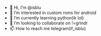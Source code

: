 - 👋 Hi, I’m @isblu
- 👀 I’m interested in custom roms for android 
- 🌱 I’m currently learning python(ik lol)
- 💞️ I’m looking to collaborate on !=grindr
- 📫 How to reach me telegram(if_isblu)

<!---
isblu/isblu is a ✨ special ✨ repository because its `README.md` (this file) appears on your GitHub profile.
You can click the Preview link to take a look at your changes.
--->
